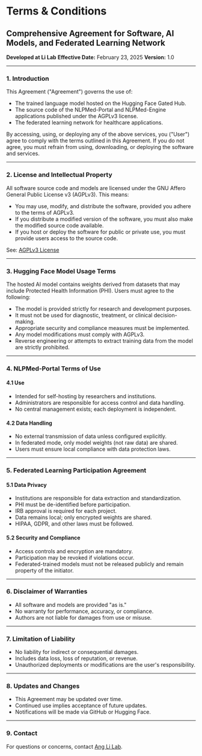 # Terms & Conditions

## Comprehensive Agreement for Software, AI Models, and Federated Learning Network

**Developed at Li Lab**
**Effective Date:** February 23, 2025
**Version:** 1.0

---

### 1. Introduction
This Agreement ("Agreement") governs the use of:
- The trained language model hosted on the Hugging Face Gated Hub.
- The source code of the NLPMed-Portal and NLPMed-Engine applications published under the AGPLv3 license.
- The federated learning network for healthcare applications.

By accessing, using, or deploying any of the above services, you ("User") agree to comply with the terms outlined in this Agreement. If you do not agree, you must refrain from using, downloading, or deploying the software and services.

---

### 2. License and Intellectual Property
All software source code and models are licensed under the GNU Affero General Public License v3 (AGPLv3). This means:
- You may use, modify, and distribute the software, provided you adhere to the terms of AGPLv3.
- If you distribute a modified version of the software, you must also make the modified source code available.
- If you host or deploy the software for public or private use, you must provide users access to the source code.

See: [AGPLv3 License](https://www.gnu.org/licenses/agpl-3.0.html)

---

### 3. Hugging Face Model Usage Terms
The hosted AI model contains weights derived from datasets that may include Protected Health Information (PHI). Users must agree to the following:
- The model is provided strictly for research and development purposes.
- It must not be used for diagnostic, treatment, or clinical decision-making.
- Appropriate security and compliance measures must be implemented.
- Any model modifications must comply with AGPLv3.
- Reverse engineering or attempts to extract training data from the model are strictly prohibited.

---

### 4. NLPMed-Portal Terms of Use
#### 4.1 Use
- Intended for self-hosting by researchers and institutions.
- Administrators are responsible for access control and data handling.
- No central management exists; each deployment is independent.

#### 4.2 Data Handling
- No external transmission of data unless configured explicitly.
- In federated mode, only model weights (not raw data) are shared.
- Users must ensure local compliance with data protection laws.

---

### 5. Federated Learning Participation Agreement
#### 5.1 Data Privacy
- Institutions are responsible for data extraction and standardization.
- PHI must be de-identified before participation.
- IRB approval is required for each project.
- Data remains local; only encrypted weights are shared.
- HIPAA, GDPR, and other laws must be followed.

#### 5.2 Security and Compliance
- Access controls and encryption are mandatory.
- Participation may be revoked if violations occur.
- Federated-trained models must not be released publicly and remain property of the initiator.

---

### 6. Disclaimer of Warranties
- All software and models are provided "as is."
- No warranty for performance, accuracy, or compliance.
- Authors are not liable for damages from use or misuse.

---

### 7. Limitation of Liability
- No liability for indirect or consequential damages.
- Includes data loss, loss of reputation, or revenue.
- Unauthorized deployments or modifications are the user's responsibility.

---

### 8. Updates and Changes
- This Agreement may be updated over time.
- Continued use implies acceptance of future updates.
- Notifications will be made via GitHub or Hugging Face.

---

### 9. Contact
For questions or concerns, contact [Ang Li Lab](https://angli-lab.com/).
